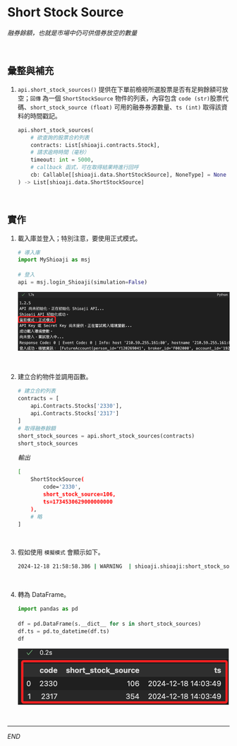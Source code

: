 # Short Stock Source

_融券餘額，也就是市場中仍可供借券放空的數量_

<br>

## 彙整與補充

1. `api.short_stock_sources()` 提供在下單前檢視所選股票是否有足夠餘額可放空；`回傳` 為一個 `ShortStockSource` 物件的列表，內容包含 `code (str)`股票代碼、`short_stock_source (float)` 可用的融券券源數量、`ts (int)` 取得該資料的時間戳記。

    ```python
    api.short_stock_sources(
        # 欲查詢的股票合約列表
        contracts: List[shioaji.contracts.Stock],
        # 請求逾時時間（毫秒）
        timeout: int = 5000,
        # callback 函式，可在取得結果時進行回呼
        cb: Callable[[shioaji.data.ShortStockSource], NoneType] = None
    ) -> List[shioaji.data.ShortStockSource]
    ```

<br>

## 實作

1. 載入庫並登入；特別注意，要使用正式模式。

    ```python
    # 導入庫
    import MyShioaji as msj

    # 登入
    api = msj.login_Shioaji(simulation=False)
    ```

    ![](images/img_90.png)

<br>

2. 建立合約物件並調用函數。

    ```python
    # 建立合約列表
    contracts = [
        api.Contracts.Stocks['2330'],
        api.Contracts.Stocks['2317']
    ]
    # 取得融券餘額
    short_stock_sources = api.short_stock_sources(contracts)
    short_stock_sources
    ```

    _輸出_

    ```bash
    [
        ShortStockSource(
            code='2330', 
            short_stock_source=106, 
            ts=1734530629000000000
        ),
        # 略
    ]
    ```

<br>

3. 假如使用 `模擬模式` 會顯示如下。

    ```bash
    2024-12-18 21:58:58.386 | WARNING  | shioaji.shioaji:short_stock_sources:955 - Simulation not support short_stock_sources yet
    ```

<br>

4. 轉為 DataFrame。

    ```python
    import pandas as pd

    df = pd.DataFrame(s.__dict__ for s in short_stock_sources)
    df.ts = pd.to_datetime(df.ts)
    df
    ```

    ![](images/img_91.png)

<br>

___

_END_